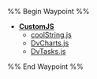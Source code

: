 
%% Begin Waypoint %%
- **[CustomJS](CustomJS.md)**
	- [coolString.js](coolString.js)
	- [DvCharts.js](DvCharts.js)
	- [DvTasks.js](DvTasks.js)

%% End Waypoint %%
